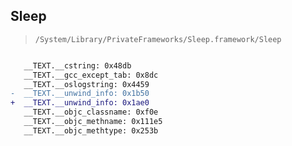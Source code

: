 ## Sleep

> `/System/Library/PrivateFrameworks/Sleep.framework/Sleep`

```diff

   __TEXT.__cstring: 0x48db
   __TEXT.__gcc_except_tab: 0x8dc
   __TEXT.__oslogstring: 0x4459
-  __TEXT.__unwind_info: 0x1b50
+  __TEXT.__unwind_info: 0x1ae0
   __TEXT.__objc_classname: 0xf0e
   __TEXT.__objc_methname: 0x111e5
   __TEXT.__objc_methtype: 0x253b

```
